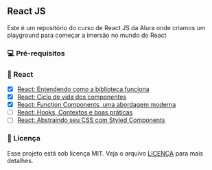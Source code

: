 ## React JS

Este é um repositório do curso de React JS da Alura onde criamos um playground para começar a imersão no mundo do React

### 💻 Pré-requisitos

### 🚀 React

- [x] [React: Entendendo como a biblioteca funciona](https://cursos.alura.com.br/course/react-js)
- [x] [React: Ciclo de vida dos componentes](https://cursos.alura.com.br/course/react-ciclo-de-vida)
- [x] [React: Function Components, uma abordagem moderna](https://cursos.alura.com.br/course/react-function-components)
- [ ] [React: Hooks, Contextos e boas práticas](https://cursos.alura.com.br/course/react-hooks-e-formularios)
- [ ] [React: Abstraindo seu CSS com Styled Components](https://cursos.alura.com.br/course/react-styled-components)

### 📝 Licença

Esse projeto está sob licença MIT. Veja o arquivo [LICENÇA](https://github.com/RuyArmando/alura-reactjs/blob/main/LICENSE) para mais detalhes.
